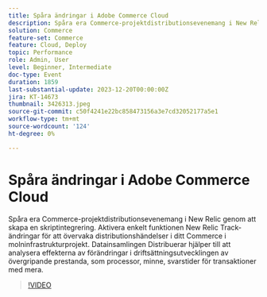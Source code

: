```yaml
---
title: Spåra ändringar i Adobe Commerce Cloud
description: Spåra era Commerce-projektdistributionsevenemang i New Relic genom att skapa en skriptintegrering. Aktivera enkelt funktionen New Relic Track-ändringar för att övervaka distributionshändelser i ditt Commerce i molninfrastrukturprojekt. Datainsamlingen Distribuerar hjälper till att analysera effekterna av förändringar i driftsättningsutvecklingen av övergripande prestanda, som processor, minne, svarstider för transaktioner med mera.
solution: Commerce
feature-set: Commerce
feature: Cloud, Deploy
topic: Performance
role: Admin, User
level: Beginner, Intermediate
doc-type: Event
duration: 1859
last-substantial-update: 2023-12-20T00:00:00Z
jira: KT-14673
thumbnail: 3426313.jpeg
source-git-commit: c50f4241e22bc858473156a3e7cd32052177a5e1
workflow-type: tm+mt
source-wordcount: '124'
ht-degree: 0%

---
```



# Spåra ändringar i Adobe Commerce Cloud

Spåra era Commerce-projektdistributionsevenemang i New Relic genom att skapa en skriptintegrering. Aktivera enkelt funktionen New Relic Track-ändringar för att övervaka distributionshändelser i ditt Commerce i molninfrastrukturprojekt. Datainsamlingen Distribuerar hjälper till att analysera effekterna av förändringar i driftsättningsutvecklingen av övergripande prestanda, som processor, minne, svarstider för transaktioner med mera.

>[!VIDEO](https://video.tv.adobe.com/v/3426313/?learn=on)
